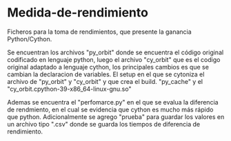 # Medida-de-rendimiento #
Ficheros para la toma de rendimientos, que presente la ganancia Python/Cython.

Se encuentran los archivos "py_orbit" donde se encuentra el código original codificado en lenguaje python, luego 
el archivo "cy_orbit" que es el codigo original adaptado a lenguaje cython, los principales cambios es que se cambian la declaracion de variables.
El setup en el que se cytoniza el archivo de "py_orbit" y "cy_orbit" y que crea el build. "py_cache" y el "cy_orbit.cpython-39-x86_64-linux-gnu.so"

Ademas se encuentra el "perfomarce.py" en el que se evalua la diferencia de rendmiento, en el cual se evidencia que cython es mucho más rápido que python. 
Adicionalmente se agrego "prueba" para guardar los valores en un archivo tipo ".csv" donde se guarda los tiempos de diferencia de rendimiento.
